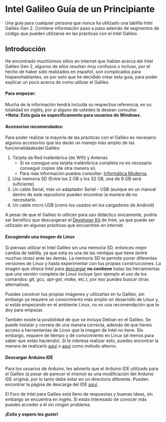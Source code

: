 # Intel Galileo Guía de un Principiante
Una guía para cualquier persona que nunca ha utilizado una tablilla Intel Galileo Gen 2. Contiene información paso a paso además de segmentos de código que pueden utilizarse en las prácticas con el Intel Galileo. 

<h2>Introducción</h2>

He encontrado muchísimos sitios en internet que hablan acerca del Intel Galileo Gen 2, algunos de ellos resultan muy confusos o incluso, por el hecho de haber sido realizados en español, son complicados para hispanohablantes, es por esto que he decidido crear esta guía, para poder explicar un poco acerca de como utilizar el Galileo.

<h4>Para empezar:</h4>
Mucha de la información tendrá incluida su respectiva referencia, en su totalidad en inglés, por si alguno de ustedes la desean consultar.<br>
  <b>*Nota: Esta guía es específicamente para usuarios de Windows.</b>

<h4>Accesorios recomendados:</h4>
Para poder realizar la mayoría de las prácticas con el Galileo es necesario algunos accesorios que les darán un manejo más amplio de las funcionalidadesdel Galileo:
<ol>
  <li>Tarjeta de Red Inalámbrica (de Wifi) y Antenas
    <ul>
      <li>Si se consigue una tarjeta inalámbrica completa no es necesario conseguir coples (de otra manera si).</li>
      <li>Para más información puedes consultar: <a href="http://www.informaticamoderna.com/Tarjetas_red_inalam.htm">Informática Moderna</a>.</li>
    </ul>
  </li>
  <li>Una memoria SD (Entre los 2 GB y los 32 GB, una de 8 GB será suficiente)</li>
  <li>Un cable Serial, más un adaptador Serial - USB (aunque en un manual dentro de este repositorio pueden encontrar la manera de no necesitarlo.</li>
  <li>Un cable micro USB (como los usados en los cargadores de Android) </li>
</ol>
A pesar de que el Galileo lo utilicen para uso didáctico únicamente, podría ser benéfico que descargaran el <a href="http://iotdk.intel.com/">Developer Kit</a> de Intel, ya que puede ser utilizado en algunas prácticas que encuentren en internet.

<h4>Escogiendo una imagen de Linux</h4>
Si piensas utilizar el Intel Galileo sin una memoria SD, entonces mejor cambia de tablilla, ya que esta es una de las ventajas que tiene (entre muchas otras) ante las demás. La memoria SD te permite poner diferentes versiones de Linux y hasta experimentar con tus propias construcciones. La imagen que ofrece Intel para <a href="http://www.intel.com/support/galileo/sb/CS-035101.htm">descargar</a> <b>no contiene </b> todas las herramientas que una versión completa de Linux incluye (por ejemplo el uso de los comandos: <i>git, gcc, apt-get, make</i>, etc.), por eso puedes buscar otras alternativas.

Puedes construir tus propias imágenes y utilizarlas en tu Galileo, sin embargo ya requiere un conocimiento más amplio en desarrollo de Linux y, si estás empezando en el ambiente Linux, no es una recomendación que te doy para empezar.

También existe la posibilidad de que se incluya Debian en el Galileo. Se puede instalar y correra de una manera correcta, además de que tienes acceso a herramientas de Linux que la imagen de Intel no tiene. Sin embargo, requiere de tiempo y de conocimiento en Linux (al menos para saber que estás haciendo). Si te interesa realizar esto, puedes encontrar la manera de realizarlo <a href="https://communities.intel.com/thread/48074">aquí</a> o <a href="https://communities.intel.com/message/218148#218148">aquí</a> como método alterno.

<h4>Descargar Arduino IDE</h4>

Para los usuarios de Arduino, les advierto que el Arduino IDE utilizado para el Galileo (a pesar de parecer el mismo) es una modificación del Arduino IDE original, por lo tanto debe estar en un directorio diferente. Pueden encontrar la página de descarga del IDE <a href="http://www.intel.com/support/galileo/sb/CS-035101.htm">aquí</a>.

El Foro de Intel para Galileo está lleno de respuestas y buenas ideas, sin embargo se encuentra en inglés. Si estás interesado de conocer más puedes acceder a él sin ningún problema.

<b>¡Exito y espero les guste! </b>
